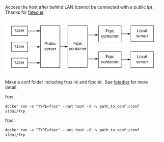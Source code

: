 Access the host after behind LAN (cannot be connected with a public ip). Thanks for [fatedier](https://github.com/fatedier/frp). 

![flow](flow.png)

Make a conf folder including frps.ini and frpc.ini. See [fatedier](https://github.com/fatedier/frp) for more detail.

frps:

```
docker run -e "TYPE=frps" --net host -d -v path_to_conf:/conf sldai/frp
```

frpc:

```
docker run -e "TYPE=frpc" --net host -d -v path_to_conf:/conf sldai/frp
```